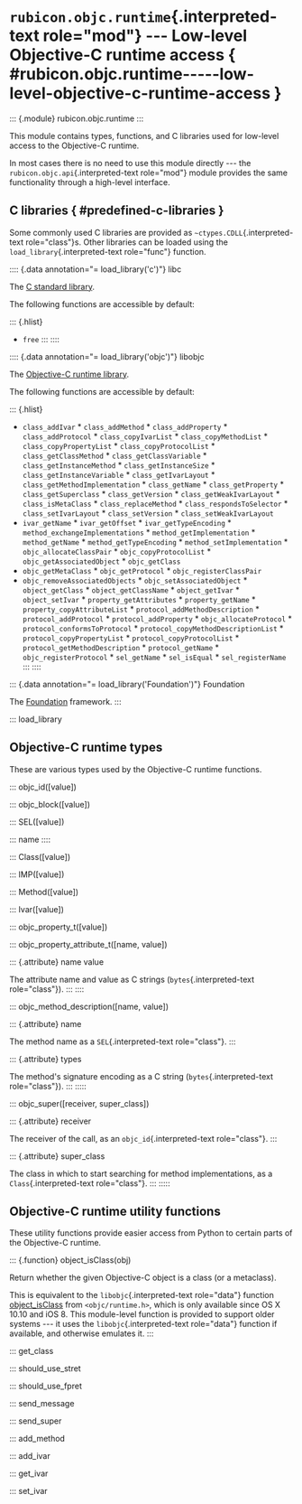 # `rubicon.objc.runtime`{.interpreted-text role="mod"} --- Low-level Objective-C runtime access { #rubicon.objc.runtime-----low-level-objective-c-runtime-access }

::: {.module}
rubicon.objc.runtime
:::

This module contains types, functions, and C libraries used for
low-level access to the Objective-C runtime.

In most cases there is no need to use this module directly --- the
`rubicon.objc.api`{.interpreted-text role="mod"} module provides the
same functionality through a high-level interface.

## C libraries { #predefined-c-libraries }

Some commonly used C libraries are provided as
`~ctypes.CDLL`{.interpreted-text role="class"}s. Other libraries can be
loaded using the `load_library`{.interpreted-text role="func"} function.

:::: {.data annotation="= load_library('c')"}
libc

The [C standard library](https://en.cppreference.com/w/c).

The following functions are accessible by default:

::: {.hlist}
* `free`
:::
::::

:::: {.data annotation="= load_library('objc')"}
libobjc

The [Objective-C runtime
library](https://developer.apple.com/documentation/objectivec).

The following functions are accessible by default:

::: {.hlist}
* `class_addIvar` * `class_addMethod` * `class_addProperty` *
`class_addProtocol` * `class_copyIvarList` * `class_copyMethodList` *
`class_copyPropertyList` * `class_copyProtocolList` *
`class_getClassMethod` * `class_getClassVariable` *
`class_getInstanceMethod` * `class_getInstanceSize` *
`class_getInstanceVariable` * `class_getIvarLayout` *
`class_getMethodImplementation` * `class_getName` *
`class_getProperty` * `class_getSuperclass` * `class_getVersion` *
`class_getWeakIvarLayout` * `class_isMetaClass` *
`class_replaceMethod` * `class_respondsToSelector` *
`class_setIvarLayout` * `class_setVersion` * `class_setWeakIvarLayout`
* `ivar_getName` * `ivar_getOffset` * `ivar_getTypeEncoding` *
`method_exchangeImplementations` * `method_getImplementation` *
`method_getName` * `method_getTypeEncoding` *
`method_setImplementation` * `objc_allocateClassPair` *
`objc_copyProtocolList` * `objc_getAssociatedObject` * `objc_getClass`
* `objc_getMetaClass` * `objc_getProtocol` * `objc_registerClassPair`
* `objc_removeAssociatedObjects` * `objc_setAssociatedObject` *
`object_getClass` * `object_getClassName` * `object_getIvar` *
`object_setIvar` * `property_getAttributes` * `property_getName` *
`property_copyAttributeList` * `protocol_addMethodDescription` *
`protocol_addProtocol` * `protocol_addProperty` *
`objc_allocateProtocol` * `protocol_conformsToProtocol` *
`protocol_copyMethodDescriptionList` * `protocol_copyPropertyList` *
`protocol_copyProtocolList` * `protocol_getMethodDescription` *
`protocol_getName` * `objc_registerProtocol` * `sel_getName` *
`sel_isEqual` * `sel_registerName`
:::
::::

::: {.data annotation="= load_library('Foundation')"}
Foundation

The [Foundation](https://developer.apple.com/documentation/foundation)
framework.
:::

::: load_library <!-- TODO: function -->

## Objective-C runtime types

These are various types used by the Objective-C runtime functions.

::: objc_id([value]) <!-- TODO: class -->

::: objc_block([value]) <!-- TODO: class -->

::: SEL([value]) <!-- TODO: class -->

::: name <!-- TODO: attribute -->
::::

::: Class([value]) <!-- TODO: class -->

::: IMP([value]) <!-- TODO: class -->

::: Method([value]) <!-- TODO: class -->

::: Ivar([value]) <!-- TODO: class -->

::: objc_property_t([value]) <!-- TODO: class -->

::: objc_property_attribute_t([name, value]) <!-- TODO: class -->

::: {.attribute}
name value

The attribute name and value as C strings (`bytes`{.interpreted-text
role="class"}).
:::
::::

::: objc_method_description([name, value]) <!-- TODO: class -->

::: {.attribute}
name

The method name as a `SEL`{.interpreted-text role="class"}.
:::

::: {.attribute}
types

The method's signature encoding as a C string (`bytes`{.interpreted-text
role="class"}).
:::
:::::

::: objc_super([receiver, super_class]) <!-- TODO: class -->

::: {.attribute}
receiver

The receiver of the call, as an `objc_id`{.interpreted-text
role="class"}.
:::

::: {.attribute}
super_class

The class in which to start searching for method implementations, as a
`Class`{.interpreted-text role="class"}.
:::
:::::

## Objective-C runtime utility functions

These utility functions provide easier access from Python to certain
parts of the Objective-C runtime.

::: {.function}
object_isClass(obj)

Return whether the given Objective-C object is a class (or a metaclass).

This is equivalent to the `libobjc`{.interpreted-text role="data"}
function
[object_isClass](https://developer.apple.com/documentation/objectivec/1418659-object_isclass?language=objc)
from `<objc/runtime.h>`, which is only available since OS X 10.10 and
iOS 8. This module-level function is provided to support older systems
--- it uses the `libobjc`{.interpreted-text role="data"} function if
available, and otherwise emulates it.
:::

::: get_class <!-- TODO: function -->

::: should_use_stret <!-- TODO: function -->

::: should_use_fpret <!-- TODO: function -->

::: send_message <!-- TODO: function -->

::: send_super <!-- TODO: function -->

::: add_method <!-- TODO: function -->

::: add_ivar <!-- TODO: function -->

::: get_ivar <!-- TODO: function -->

::: set_ivar <!-- TODO: function -->
